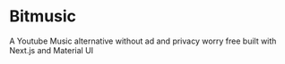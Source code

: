 # Bitmusic
A Youtube Music alternative without ad and privacy worry free built with Next.js and Material UI
